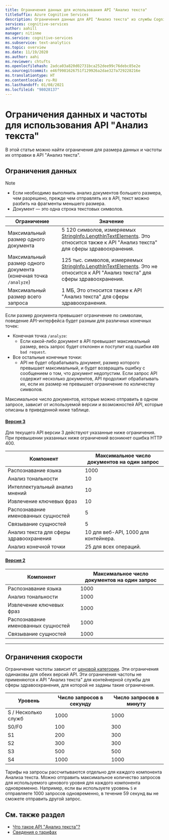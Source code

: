 ```yaml
---
title: Ограничения данных для использования API "Анализ текста"
titleSuffix: Azure Cognitive Services
description: Ограничения данных для API "Анализ текста" из службы Cognitive Services.
services: cognitive-services
author: aahill
manager: nitinme
ms.service: cognitive-services
ms.subservice: text-analytics
ms.topic: overview
ms.date: 11/19/2020
ms.author: aahi
ms.reviewer: chtufts
ms.openlocfilehash: 2adca03a820d02731bca252dee99c76debc85e2e
ms.sourcegitcommit: e46f9981626751f129926a2dae327a729228216e
ms.translationtype: HT
ms.contentlocale: ru-RU
ms.lasthandoff: 01/08/2021
ms.locfileid: "98028137"
---
```

# <a name="data-and-rate-limits-for-the-text-analytics-api"></a>Ограничения данных и частоты для использования API "Анализ текста"
<a name="data-limits"></a>

В этой статье можно найти ограничения для размера данных и частоты их отправки в API "Анализ текста". 

## <a name="data-limits"></a>Ограничения данных

> [!NOTE]
> * Если необходимо выполнить анализ документов большего размера, чем разрешено, прежде чем отправлять их в API, текст можно разбить на фрагменты меньшего размера. 
> * Документ — это одна строка текстовых символов.  

| Ограничение | Значение |
|------------------------|---------------|
| Максимальный размер одного документа | 5 120 символов, измеряемых [StringInfo.LengthInTextElements](/dotnet/api/system.globalization.stringinfo.lengthintextelements). Это относится также к API "Анализ текста" для сферы здравоохранения. |
| Максимальный размер одного документа (конечная точка `/analyze`)  | 125 тыс. символов, измеряемых [StringInfo.LengthInTextElements](/dotnet/api/system.globalization.stringinfo.lengthintextelements). Это не относится к API "Анализ текста" для сферы здравоохранения. |
| Максимальный размер всего запроса | 1 МБ, Это относится также к API "Анализ текста" для сферы здравоохранения. |


Если размер документа превышает ограничение по символам, поведение API-интерфейса будет разным для различных конечных точек:

* Конечная точка `/analyze`:
  * Если какой-либо документ в API превышает максимальный размер, весь запрос будет отклонен и поступит код ошибки `400 bad request`.
* Все остальные конечные точки:  
  * API не будет обрабатывать документ, размер которого превышает максимальный, и будет возвращать ошибку с сообщением о том, что документ недопустим. Если запрос API содержит несколько документов, API продолжит обрабатывать их, если их размер не превышает ограничение по количеству символов.

Максимальное число документов, которые можно отправить в одном запросе, зависит от используемой версии и возможностей API, которые описаны в приведенной ниже таблице.

#### <a name="version-3"></a>[Версия 3](#tab/version-3)

Для текущего API версии 3 действуют указанные ниже ограничения. При превышении указанных ниже ограничений возникнет ошибка HTTP 400.


| Компонент | Максимальное число документов на один запрос | 
|----------|-----------|
| Распознавание языка | 1000 |
| Анализ тональности | 10 |
| Интеллектуальный анализ мнений | 10 |
| Извлечение ключевых фраз | 10 |
| Распознавание именованных сущностей | 5 |
| Связывание сущностей | 5 |
| Анализ текста для сферы здравоохранения  | 10 для веб-API, 1000 для контейнера. |
| Анализ конечной точки | 25 для всех операций. |

#### <a name="version-2"></a>[Версия 2](#tab/version-2)

| Компонент | Максимальное число документов на один запрос | 
|----------|-----------|
| Распознавание языка | 1000 |
| Анализ тональности | 1000 |
| Извлечение ключевых фраз | 1000 |
| Распознавание именованных сущностей | 1000 |
| Связывание сущностей | 1000 |

---

## <a name="rate-limits"></a>Ограничения скорости

Ограничение частоты зависит от [ценовой категории](https://azure.microsoft.com/pricing/details/cognitive-services/text-analytics/). Эти ограничения одинаковы для обеих версий API. Эти ограничения частоты не применяются к API "Анализ текста" для контейнерной службы для сферы здравоохранения, для которой не заданы такие ограничения.

| Уровень          | Число запросов в секунду | Число запросов в минуту |
|---------------|---------------------|---------------------|
| S / Несколько служб | 1000                | 1000                |
| S0/F0         | 100                 | 300                 |
| S1            | 200                 | 300                 |
| S2            | 300                 | 300                 |
| S3            | 500                 | 500                 |
| S4            | 1000                | 1000                |

Тарифы на запросы рассчитываются отдельно для каждого компонента Анализа текста. Можно отправить максимальное количество запросов для используемого ценового уровня для каждого компонента одновременно. Например, если вы используете уровень `S` и отправляете 1000 запросов одновременно, в течение 59 секунд вы не сможете отправить другой запрос.


## <a name="see-also"></a>См. также раздел

* [Что такое API "Анализ текста"?](../overview.md)
* [Сведения о тарифах](https://azure.microsoft.com/pricing/details/cognitive-services/text-analytics/)
